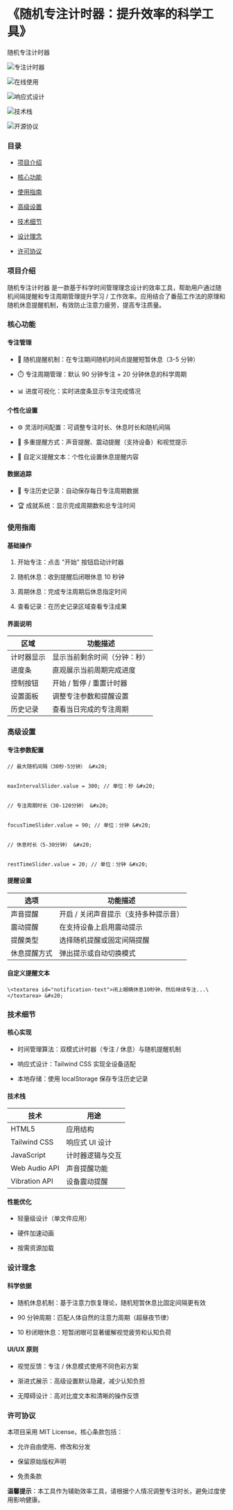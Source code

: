 # 《随机专注计时器：提升效率的科学工具》

随机专注计时器




![专注计时器](https://cdn-icons-png.flaticon.com/512/3330/3330312.png)



![在线使用](https://img.shields.io/badge/🕒%20在线使用-随机专注计时器-536af5?color=536af5)



![响应式设计](https://img.shields.io/badge/📱%20响应式设计-移动设备友好-2ba97a?color=2ba97a)



![技术栈](https://img.shields.io/badge/技术栈-HTML5/CSS3/JavaScript-blue)



![开源协议](https://img.shields.io/badge/开源协议-MIT-green)

### 目录&#xA;



*   [项目介绍](#项目介绍)

*   [核心功能](#核心功能)

*   [使用指南](#使用指南)

*   [高级设置](#高级设置)

*   [技术细节](#技术细节)

*   [设计理念](#设计理念)

*   [许可协议](#许可协议)

### 项目介绍&#xA;

随机专注计时器 是一款基于科学时间管理理念设计的效率工具，帮助用户通过随机间隔提醒和专注周期管理提升学习 / 工作效率。应用结合了番茄工作法的原理和随机休息提醒机制，有效防止注意力疲劳，提高专注质量。




### 核心功能&#xA;

#### 专注管理&#xA;



*   🎯 随机提醒机制：在专注期间随机时间点提醒短暂休息（3-5 分钟）


*   ⏱️ 专注周期管理：默认 90 分钟专注 + 20 分钟休息的科学周期


*   📊 进度可视化：实时进度条显示专注完成情况


#### 个性化设置&#xA;



*   ⚙️ 灵活时间配置：可调整专注时长、休息时长和随机间隔


*   🔔 多重提醒方式：声音提醒、震动提醒（支持设备）和视觉提示


*   📝 自定义提醒文本：个性化设置休息提醒内容


#### 数据追踪&#xA;



*   📅 专注历史记录：自动保存每日专注周期数据


*   🏆 成就系统：显示完成周期数和总专注时间


### 使用指南&#xA;

#### 基础操作&#xA;



1.  开始专注：点击 "开始" 按钮启动计时器


2.  随机休息：收到提醒后闭眼休息 10 秒钟


3.  周期休息：完成专注周期后休息指定时间


4.  查看记录：在历史记录区域查看专注成果


#### 界面说明&#xA;



| 区域&#xA;    | 功能描述&#xA;            |
| ---------- | -------------------- |
| 计时器显示&#xA; | 显示当前剩余时间（分钟：秒）&#xA;  |
| 进度条&#xA;   | 直观展示当前周期完成进度&#xA;    |
| 控制按钮&#xA;  | 开始 / 暂停 / 重置计时器&#xA; |
| 设置面板&#xA;  | 调整专注参数和提醒设置&#xA;     |
| 历史记录&#xA;  | 查看当日完成的专注周期&#xA;     |

### 高级设置&#xA;

#### 专注参数配置&#xA;



```
// 最大随机间隔（30秒-5分钟） &#x20;


maxIntervalSlider.value = 300; // 单位：秒 &#x20;


// 专注周期时长（30-120分钟） &#x20;


focusTimeSlider.value = 90; // 单位：分钟 &#x20;


// 休息时长（5-30分钟） &#x20;


restTimeSlider.value = 20; // 单位：分钟 &#x20;
```

#### 提醒设置&#xA;



| 选项&#xA;     | 功能描述&#xA;                 |
| ----------- | ------------------------- |
| 声音提醒&#xA;   | 开启 / 关闭声音提示（支持多种提示音）&#xA; |
| 震动提醒&#xA;   | 在支持设备上启用震动提示&#xA;         |
| 提醒类型&#xA;   | 选择随机提醒或固定间隔提醒&#xA;        |
| 休息提醒方式&#xA; | 弹出提示或自动切换模式&#xA;          |

#### 自定义提醒文本&#xA;



```
\<textarea id="notification-text">闭上眼睛休息10秒钟，然后继续专注...\</textarea> &#x20;
```

### 技术细节&#xA;

#### 核心实现&#xA;



*   时间管理算法：双模式计时器（专注 / 休息）与随机提醒机制


*   响应式设计：Tailwind CSS 实现全设备适配


*   本地存储：使用 localStorage 保存专注历史记录


#### 技术栈&#xA;



| 技术&#xA;            | 用途&#xA;        |
| ------------------ | -------------- |
| HTML5&#xA;         | 应用结构&#xA;      |
| Tailwind CSS&#xA;  | 响应式 UI 设计&#xA; |
| JavaScript&#xA;    | 计时器逻辑与交互&#xA;  |
| Web Audio API&#xA; | 声音提醒功能&#xA;    |
| Vibration API&#xA; | 设备震动提醒&#xA;    |

#### 性能优化&#xA;



*   轻量级设计（单文件应用）


*   硬件加速动画


*   按需资源加载


### 设计理念&#xA;

#### 科学依据&#xA;



*   随机休息机制：基于注意力恢复理论，随机短暂休息比固定间隔更有效


*   90 分钟周期：匹配人体自然的注意力周期（超昼夜节律）


*   10 秒闭眼休息：短暂闭眼可显著缓解视觉疲劳和认知负荷


#### UI/UX 原则&#xA;



*   视觉反馈：专注 / 休息模式使用不同色彩方案


*   渐进式展示：高级设置默认隐藏，减少认知负担


*   无障碍设计：高对比度文本和清晰的操作反馈


### 许可协议&#xA;

本项目采用 MIT License，核心条款包括：




*   允许自由使用、修改和分发


*   保留原始版权声明


*   免责条款


**温馨提示**：本工具作为辅助效率工具，请根据个人情况调整专注时长，避免过度使用影响健康。
